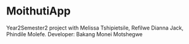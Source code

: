 # MoithutiApp
Year2Semester2 project with Melissa Tshipietsile, Refilwe Dianna Jack, Phindile Molefe. Developer: Bakang Monei Motshegwe
